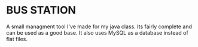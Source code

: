 # BUS STATION

A small managment tool I've made for my java class. Its fairly complete and can be used as a good base.
It also uses MySQL as a database instead of flat files.